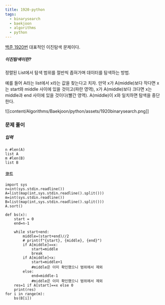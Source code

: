 ```yaml
---
title: 1920-python
tags:
  - binarysearch
  - baekjoon
  - algorithms
  - python
---
```


[백준 1920번](https://www.acmicpc.net/problem/1920)
대표적인 이진탐색 문제이다.
##### 이진탐색이란?
정렬된 List에서 탐색 범위를 절반씩 좁혀가며 데이터를 탐색하는 방법.

예를 들어 A라는 list에서 x라는 값을 찾는다고 치자.
만약 x가 A(middle)보다 작다면 x는 start와 middle 사이에 있을 것이고(파란 영역), x가 A(middle)보다 크다면 x는 middle과 end 사이에 있을 것이다(빨간 영역).
A(middle)이 x와 일치하면 탐색을 중단한다.

![[content/Algorithms/Baekjoon/python/assets/1920binarysearch.png]]

### 문제 풀이

##### 입력
```
n #len(A)
list A
m #len(B)
list B
```

#### 코드
```
import sys
n=int(sys.stdin.readline())
A=list(map(int,sys.stdin.readline().split()))
m=int(sys.stdin.readline())
B=list(map(int,sys.stdin.readline().split()))
A.sort()

def bs(x):
    start = 0
    end=n-1

    while start<end:
        middle=(start+end)//2
        # print(f"{start}, {middle}, {end}")
        if A[middle]==x:
            start=middle
            break
        if A[middle]<x:
            start=middle+1
            #middle은 이미 확인했으니 범위에서 제외
        else:
            end=middle-1
            #middle은 이미 확인했으니 범위에서 제외
    res=1 if A[start]==x else 0
    print(res)
for i in range(m):
    bs(B[i])
```

